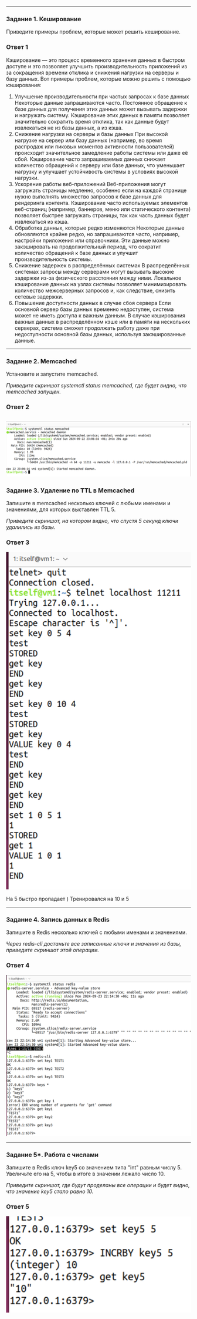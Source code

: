 
---

### Задание 1. Кеширование 

Приведите примеры проблем, которые может решить кеширование. 


### Ответ 1

Кэширование — это процесс временного хранения данных в быстром доступе и это позволяет улучшить производительность приложений из за сокращения времени отклика и снижения нагрузки на серверы и базу данных. Вот примеры проблем, которые можно решить с помощью кэширования:

1. Улучшение производительности при частых запросах к базе данных
Некоторые данные запрашиваются часто. Постоянное обращение к базе данных для получения этих данных может вызывать задержки и нагружать систему. Кэширование этих данных в памяти позволяет значительно сократить время отклика, так как данные будут извлекаться не из базы данных, а из кэша.
2. Снижение нагрузки на серверы и базы данных
При высокой нагрузке на сервер или базу данных (например, во время распродаж или пиковых моментов активности пользователей) происходит значительное замедление работы системы или даже её сбой. Кэширование часто запрашиваемых данных снижает количество обращений к серверу или базе данных, что уменьшает нагрузку и улучшает устойчивость системы в условиях высокой нагрузки.
3. Ускорение работы веб-приложений
Веб-приложения могут загружать страницы медленно, особенно если на каждой странице нужно выполнять множество запросов к базе данных для рендеринга контента. Кэширование часто используемых элементов веб-страниц (например, баннеров, меню или статического контента) позволяет быстрее загружать страницы, так как часть данных будет извлекаться из кэша.
4. Обработка данных, которые редко изменяются
Некоторые данные обновляются крайне редко, но запрашиваются часто, например, настройки приложения или справочники. Эти данные можно закэшировать на продолжительный период, что сократит количество обращений к базе данных и улучшит производительность системы.
5. Снижение задержек в распределённых системах
В распределённых системах запросы между серверами могут вызывать высокие задержки из-за физического расстояния между ними. Локальное кэширование данных на узлах системы позволяет минимизировать количество межсерверных запросов и, как следствие, снизить сетевые задержки.
6. Повышение доступности данных в случае сбоя сервера
Если основной сервер базы данных временно недоступен, система может не иметь доступа к важным данным. В случае кэширования важных данных в распределённом кэше или в памяти на нескольких серверах, система сможет продолжать работу даже при недоступности основной базы данных, используя закэшированные данные.

---

### Задание 2. Memcached

Установите и запустите memcached.

*Приведите скриншот systemctl status memcached, где будет видно, что memcached запущен.*


### Ответ 2

![s1](https://github.com/svpuzin/HomeWorkNetology/blob/main/Системы%20хранения%20и%20передачи%20данных/Кеширование%20Redis-memcached/img/Снимок%20экрана%202024-09-22%20в%2023.09.10.png)
---

### Задание 3. Удаление по TTL в Memcached

Запишите в memcached несколько ключей с любыми именами и значениями, для которых выставлен TTL 5. 

*Приведите скриншот, на котором видно, что спустя 5 секунд ключи удалились из базы.*


### Ответ 3

![s2](https://github.com/svpuzin/HomeWorkNetology/blob/main/Системы%20хранения%20и%20передачи%20данных/Кеширование%20Redis-memcached/img/Снимок%20экрана%202024-09-23%20в%2022.03.44.png)

На 5 быстро пропадает ) Тренировался на 10 и 5

---

### Задание 4. Запись данных в Redis

Запишите в Redis несколько ключей с любыми именами и значениями. 


*Через redis-cli достаньте все записанные ключи и значения из базы, приведите скриншот этой операции.*


### Ответ 4
![s3](https://github.com/svpuzin/HomeWorkNetology/blob/main/Системы%20хранения%20и%20передачи%20данных/Кеширование%20Redis-memcached/img/Снимок%20экрана%202024-09-23%20в%2022.19.01.png)

---

### Задание 5*. Работа с числами 

Запишите в Redis ключ key5 со значением типа "int" равным числу 5. Увеличьте его на 5, чтобы в итоге в значении лежало число 10.  

*Приведите скриншот, где будут проделаны все операции и будет видно, что значение key5 стало равно 10.*


### Ответ 5

![s4](https://github.com/svpuzin/HomeWorkNetology/blob/main/Системы%20хранения%20и%20передачи%20данных/Кеширование%20Redis-memcached/img/Снимок%20экрана%202024-09-23%20в%2022.21.46.png)
